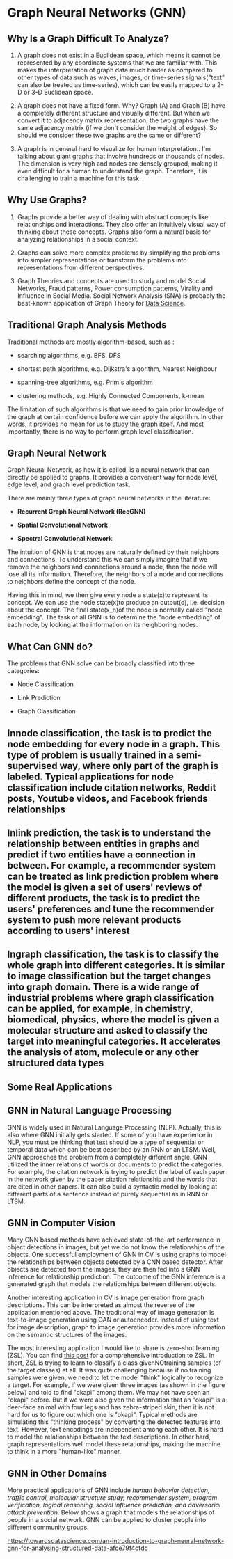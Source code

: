 # Graph Neural Networks (GNN)

## Why Is a Graph Difficult To Analyze?

1. A graph does not exist in a Euclidean space, which means it cannot be represented by any coordinate systems that we are familiar with. This makes the interpretation of graph data much harder as compared to other types of data such as waves, images, or time-series signals("text" can also be treated as time-series), which can be easily mapped to a 2-D or 3-D Euclidean space.

2. A graph does not have a fixed form. Why? Graph (A) and Graph (B) have a completely different structure and visually different. But when we convert it to adjacency matrix representation, the two graphs have the same adjacency matrix (if we don't consider the weight of edges). So should we consider these two graphs are the same or different?

3. A graph is in general hard to visualize for human interpretation.. I'm talking about giant graphs that involve hundreds or thousands of nodes. The dimension is very high and nodes are densely grouped, making it even difficult for a human to understand the graph. Therefore, it is challenging to train a machine for this task.

## Why Use Graphs?

1. Graphs provide a better way of dealing with abstract concepts like relationships and interactions. They also offer an intuitively visual way of thinking about these concepts. Graphs also form a natural basis for analyzing relationships in a social context.

2. Graphs can solve more complex problems by simplifying the problems into simpler representations or transform the problems into representations from different perspectives.

3. Graph Theories and concepts are used to study and model Social Networks, Fraud patterns, Power consumption patterns, Virality and Influence in Social Media. Social Network Analysis (SNA) is probably the best-known application of Graph Theory for [Data Science](https://courses.analyticsvidhya.com/courses/introduction-to-data-science-2?utm_source=blog&utm_medium=IntroductionGraphTheoryarticle).

## Traditional Graph Analysis Methods

Traditional methods are mostly algorithm-based, such as :

- searching algorithms, e.g. BFS, DFS

- shortest path algorithms, e.g. Dijkstra's algorithm, Nearest Neighbour

- spanning-tree algorithms, e.g. Prim's algorithm

- clustering methods, e.g. Highly Connected Components, k-mean

The limitation of such algorithms is that we need to gain prior knowledge of the graph at certain confidence before we can apply the algorithm. In other words, it provides no mean for us to study the graph itself. And most importantly, there is no way to perform graph level classification.

## Graph Neural Network

Graph Neural Network, as how it is called, is a neural network that can directly be applied to graphs. It provides a convenient way for node level, edge level, and graph level prediction task.

There are mainly three types of graph neural networks in the literature:

- **Recurrent Graph Neural Network (RecGNN)**

- **Spatial Convolutional Network**

- **Spectral Convolutional Network**

The intuition of GNN is that nodes are naturally defined by their neighbors and connections. To understand this we can simply imagine that if we remove the neighbors and connections around a node, then the node will lose all its information. Therefore, the neighbors of a node and connections to neighbors define the concept of the node.

Having this in mind, we then give every node a state(x)to represent its concept. We can use the node state(x)to produce an output(o), i.e. decision about the concept. The final state(x_n)of the node is normally called "node embedding". The task of all GNN is to determine the "node embedding" of each node, by looking at the information on its neighboring nodes.

## What Can GNN do?

The problems that GNN solve can be broadly classified into three categories:

- Node Classification

- Link Prediction

- Graph Classification

## Innode classification, the task is to predict the node embedding for every node in a graph. This type of problem is usually trained in a semi-supervised way, where only part of the graph is labeled. Typical applications for node classification include citation networks, Reddit posts, Youtube videos, and Facebook friends relationships

## Inlink prediction, the task is to understand the relationship between entities in graphs and predict if two entities have a connection in between. For example, a recommender system can be treated as link prediction problem where the model is given a set of users' reviews of different products, the task is to predict the users' preferences and tune the recommender system to push more relevant products according to users' interest

## Ingraph classification, the task is to classify the whole graph into different categories. It is similar to image classification but the target changes into graph domain. There is a wide range of industrial problems where graph classification can be applied, for example, in chemistry, biomedical, physics, where the model is given a molecular structure and asked to classify the target into meaningful categories. It accelerates the analysis of atom, molecule or any other structured data types

## Some Real Applications

## GNN in Natural Language Processing

GNN is widely used in Natural Language Processing (NLP). Actually, this is also where GNN initially gets started. If some of you have experience in NLP, you must be thinking that text should be a type of sequential or temporal data which can be best described by an RNN or an LTSM. Well, GNN approaches the problem from a completely different angle. GNN utilized the inner relations of words or documents to predict the categories. For example, the citation network is trying to predict the label of each paper in the network given by the paper citation relationship and the words that are cited in other papers. It can also build a syntactic model by looking at different parts of a sentence instead of purely sequential as in RNN or LTSM.

## GNN in Computer Vision

Many CNN based methods have achieved state-of-the-art performance in object detections in images, but yet we do not know the relationships of the objects. One successful employment of GNN in CV is using graphs to model the relationships between objects detected by a CNN based detector. After objects are detected from the images, they are then fed into a GNN inference for relationship prediction. The outcome of the GNN inference is a generated graph that models the relationships between different objects.

Another interesting application in CV is image generation from graph descriptions. This can be interpreted as almost the reverse of the application mentioned above. The traditional way of image generation is text-to-image generation using GAN or autoencoder. Instead of using text for image description, graph to image generation provides more information on the semantic structures of the images.

The most interesting application I would like to share is zero-shot learning (ZSL). You can find [this post](https://towardsdatascience.com/applications-of-zero-shot-learning-f65bb232963f) for a comprehensive introduction to ZSL. In short, ZSL is trying to learn to classify a class givenNOtraining samples (of the target classes) at all. It was quite challenging because if no training samples were given, we need to let the model "think" logically to recognize a target. For example, if we were given three images (as shown in the figure below) and told to find "okapi" among them. We may not have seen an "okapi" before. But if we were also given the information that an "okapi" is a deer-face animal with four legs and has zebra-striped skin, then it is not hard for us to figure out which one is "okapi". Typical methods are simulating this "thinking process" by converting the detected features into text. However, text encodings are independent among each other. It is hard to model the relationships between the text descriptions. In other hard, graph representations well model these relationships, making the machine to think in a more "human-like" manner.

## GNN in Other Domains

More practical applications of GNN include *human behavior detection, traffic control, molecular structure study, recommender system, program verification, logical reasoning, social influence prediction, and adversarial attack prevention.* Below shows a graph that models the relationships of people in a social network. GNN can be applied to cluster people into different community groups.

<https://towardsdatascience.com/an-introduction-to-graph-neural-network-gnn-for-analysing-structured-data-afce79f4cfdc>
